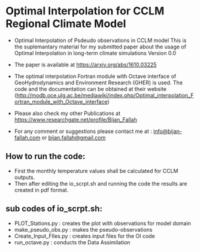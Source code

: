 # Optimal Interpolation for CCLM Regional Climate Model

* Optimal Interpolation of Psdeudo observations in CCLM model
This is the suplemantary material for my submitted paper about the usage of Optimal Interpolation in long-term climate simulations Version 0.0

* The paper is available at https://arxiv.org/abs/1610.03225

* The optimal interpolation Fortran module with Octave interface of GeoHydrodynamics and Environment Research (GHER) is used. The code and the documentation can be obtained at their website (http://modb.oce.ulg.ac.be/mediawiki/index.php/Optimal_interpolation_Fortran_module_with_Octave_interface)

* Please also check my other Publications at https://www.researchgate.net/profile/Bijan_Fallah

* For any comment or suggestions please contact me at : info@bijan-fallah.com or bijan.fallah@gmail.com

## How to run the code:

* First the monthly temperature values shall be calculated for CCLM outputs. 
* Then after editing the io_scrpt.sh and running the code the results are created in pdf format.

## sub codes of io_scrpt.sh:

* PLOT_Stations.py      :  creates the plot with observations for model domain
* make_pseudo_obs.py    :  makes the pseudo-observations
* Create_Input_FIles.py :  creates input files for the OI code
* run_octave.py         :  conducts the Data Assimilation
